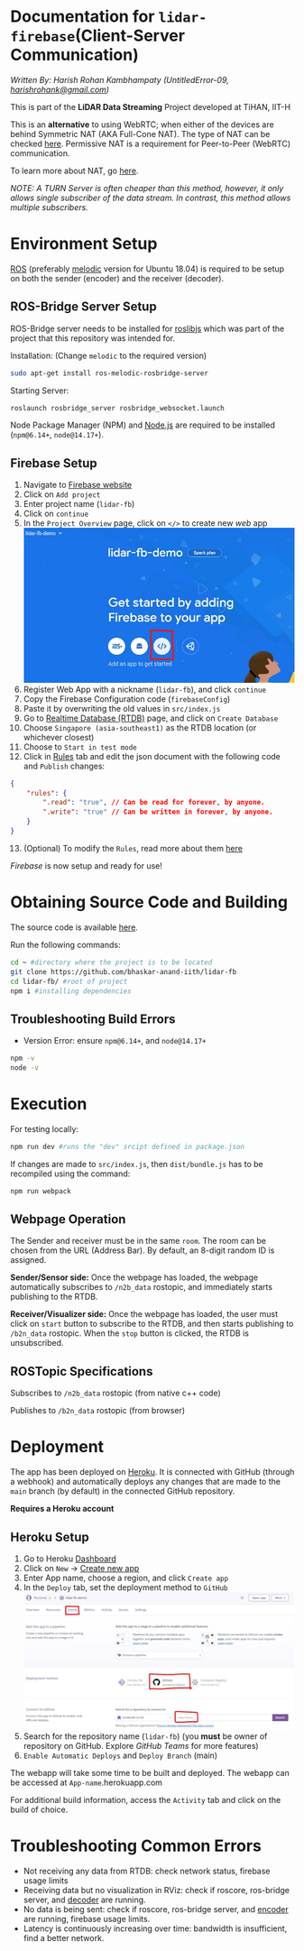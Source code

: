 # Documentation for `lidar-firebase`(Client-Server Communication)

_Written By: Harish Rohan Kambhampaty (UntitledError-09, harishrohank@gmail.com)_

This is part of the **LiDAR Data Streaming** Project developed at TiHAN, IIT-H

This is an **alternative** to using WebRTC; when either of the devices are behind Symmetric NAT (AKA Full-Cone NAT). The type of NAT can be checked [here](https://clients.dh2i.com/NatTest/). Permissive NAT is a requirement for Peer-to-Peer (WebRTC) communication.

To learn more about NAT, go [here](https://dh2i.com/kbs/kbs-2961448-understanding-different-nat-types-and-hole-punching/).

_NOTE: A TURN Server is often cheaper than this method, however, it only allows single subscriber of the data stream. In contrast, this method allows multiple subscribers._

# Environment Setup

[ROS](https://www.ros.org/) (preferably [melodic](http://wiki.ros.org/melodic/Installation/Ubuntu) version for Ubuntu 18.04) is required to be setup on both the sender (encoder) and the receiver (decoder).

## ROS-Bridge Server Setup

ROS-Bridge server needs to be installed for [roslibjs](http://wiki.ros.org/roslibjs) which was part of the project that this repository was intended for.

Installation: (Change `melodic` to the required version)

```bash
sudo apt-get install ros-melodic-rosbridge-server
```

Starting Server:

```bash
roslaunch rosbridge_server rosbridge_websocket.launch
```

Node Package Manager (NPM) and [Node.js](https://nodejs.org/en/) are required to be installed (`npm@6.14+`, `node@14.17+`).

## Firebase Setup

1. Navigate to [Firebase website](https://console.firebase.google.com/)
1. Click on `Add project`
1. Enter project name (`lidar-fb`)
1. Click on `continue`
1. In the `Project Overview` page, click on `</>` to create new _web_ app ![create web app image](/docs/createWebApp.jpg)
1. Register Web App with a nickname (`lidar-fb`), and click `continue`
1. Copy the Firebase Configuration code (`firebaseConfig`)
1. Paste it by overwriting the old values in `src/index.js`
1. Go to [Realtime Database (RTDB)](https://console.firebase.google.com/project/lidar-fb/database) page, and click on `Create Database`
1. Choose `Singapore (asia-southeast1)` as the RTDB location (or whichever closest)
1. Choose to `Start in test mode`
1. Click in [Rules]() tab and edit the json document with the following code and `Publish` changes:

```json
{
    "rules": {
        ".read": "true", // Can be read for forever, by anyone.
        ".write": "true" // Can be written in forever, by anyone.
    }
}
```

13. (Optional) To modify the `Rules`, read more about them [here](https://firebase.google.com/docs/database/security/get-started)

_Firebase_ is now setup and ready for use!

# Obtaining Source Code and Building

The source code is available [here](https://github.com/bhaskar-anand-iith/lidar-fb).

Run the following commands:

```bash
cd ~ #directory where the project is to be located
git clone https://github.com/bhaskar-anand-iith/lidar-fb
cd lidar-fb/ #root of project
npm i #installing dependencies
```

## Troubleshooting Build Errors

-   Version Error: ensure `npm@6.14+`, and `node@14.17+`

```bash
npm -v
node -v
```

# Execution

For testing locally:

```bash
npm run dev #runs the "dev" srcipt defined in package.json
```

If changes are made to `src/index.js`, then `dist/bundle.js` has to be recompiled using the command:

```bash
npm run webpack
```

## Webpage Operation

The Sender and receiver must be in the same `room`. The room can be chosen from the URL (Address Bar). By default, an 8-digit random ID is assigned.

**Sender/Sensor side:** Once the webpage has loaded, the webpage automatically subscribes to `/n2b_data` rostopic, and immediately starts publishing to the RTDB.

**Receiver/Visualizer side:** Once the webpage has loaded, the user must click on `start` button to subscribe to the RTDB, and then starts publishing to `/b2n_data` rostopic. When the `stop` button is clicked, the RTDB is unsubscribed.

## ROSTopic Specifications

Subscribes to `/n2b_data` rostopic (from native c++ code)

Publishes to `/b2n_data` rostopic (from browser)

# Deployment

The app has been deployed on [Heroku](https://www.heroku.com/). It is connected with GitHub (through a webhook) and automatically deploys any changes that are made to the `main` branch (by default) in the connected GitHub repository.

**Requires a Heroku account**

## Heroku Setup

1. Go to Heroku [Dashboard](https://dashboard.heroku.com/apps/)
1. Click on `New` -> [Create new app](https://dashboard.heroku.com/new-app)
1. Enter App name, choose a region, and click `Create app`
1. In the `Deploy` tab, set the deployment method to `GitHub` ![heroku deploy screen](/docs/heroku-deploy-1.jpg)
1. Search for the repository name (`lidar-fb`) (you **must** be owner of repository on GitHub. Explore _GitHub Teams_ for more features)
1. `Enable Automatic Deploys` and `Deploy Branch` (main)

The webapp will take some time to be built and deployed. The webapp can be accessed at `App-name`.herokuapp.com

For additional build information, access the `Activity` tab and click on the build of choice.

# Troubleshooting Common Errors

-   Not receiving any data from RTDB: check network status, firebase usage limits
-   Receiving data but no visualization in RViz: check if roscore, ros-bridge server, and [decoder](https://github.com/bhaskar-anand-iith/LiDAR_datastream_transceiver) are running.
-   No data is being sent: check if roscore, ros-bridge server, and [encoder](https://github.com/bhaskar-anand-iith/LiDAR_datastream_transceiver) are running, firebase usage limits.
-   Latency is continuously increasing over time: bandwidth is insufficient, find a better network.
